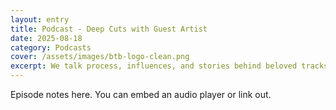 ```yaml
---
layout: entry
title: Podcast - Deep Cuts with Guest Artist
date: 2025-08-18
category: Podcasts
cover: /assets/images/btb-logo-clean.png
excerpt: We talk process, influences, and stories behind beloved tracks in a warm, candid chat.
---
```


<p>Episode notes here. You can embed an audio player or link out.</p>

